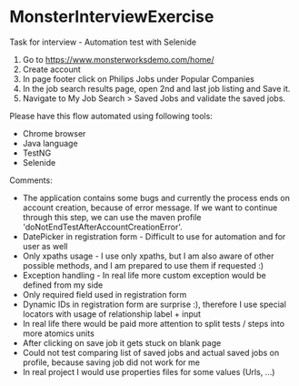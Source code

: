 # MonsterInterviewExercise
Task for interview - Automation test with Selenide

1) Go to https://www.monsterworksdemo.com/home/
2) Create account
3) In page footer click on Philips Jobs under Popular Companies
4) In the job search results page, open 2nd and last job listing and Save it.
5) Navigate to My Job Search > Saved Jobs and validate the saved jobs.

Please have this flow automated using following tools:
 - Chrome browser
 - Java language
 - TestNG
 - Selenide
 
 Comments:
  - The application contains some bugs and currently the process ends on account creation, because of error message. If we want to continue through this step, we can use the maven profile 'doNotEndTestAfterAccountCreationError'.
  - DatePicker in registration form - Difficult to use for automation and for user as well
  - Only xpaths usage - I use only xpaths, but I am also aware of other possible methods, and I am prepared to use them if requested :)
  - Exception handling - In real life more custom exception would be defined from my side
  - Only required field used in registration form
  - Dynamic IDs in registration form are surprise :), therefore I use special locators with usage of relationship label + input 
  - In real life there would be paid more attention to split tests / steps into more atomics units
  - After clicking on save job it gets stuck on blank page
  - Could not test comparing list of saved jobs and actual saved jobs on profile, because saving job did not work for me
  - In real project I would use properties files for some values (Urls, ...)
